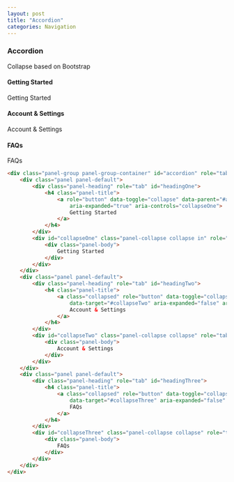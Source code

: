```yaml
---
layout: post
title: "Accordion"
categories: Navigation
---
```


### Accordion
<div class="panel panel-success">
	<div class="panel-heading">Collapse based on Bootstrap</div>
	<div class="panel-body">
		<div class="panel-group panel-group-container" id="accordion-demo" role="tablist" aria-multiselectable="true">
            <div class="panel panel-default">
                <div class="panel-heading" role="tab" id="headingOne">
                    <h4 class="panel-title">
                        <a role="button" data-toggle="collapse" data-parent="#accordion-demo" data-target="#collapseOne"
                            aria-expanded="true" aria-controls="collapseOne">
                            Getting Started
                        </a>
                    </h4>
                </div>
                <div id="collapseOne" class="panel-collapse collapse in" role="tabpanel" aria-labelledby="headingOne">
                    <div class="panel-body">
                        Getting Started
                    </div>
                </div>
            </div>
            <div class="panel panel-default">
                <div class="panel-heading" role="tab" id="headingTwo">
                    <h4 class="panel-title">
                        <a class="collapsed" role="button" data-toggle="collapse" data-parent="#accordion-demo"
                            data-target="#collapseTwo" aria-expanded="false" aria-controls="collapseTwo">
                            Account & Settings
                        </a>
                    </h4>
                </div>
                <div id="collapseTwo" class="panel-collapse collapse" role="tabpanel" aria-labelledby="headingTwo">
                    <div class="panel-body">
                        Account & Settings
                    </div>
                </div>
            </div>
            <div class="panel panel-default">
                <div class="panel-heading" role="tab" id="headingThree">
                    <h4 class="panel-title">
                        <a class="collapsed" role="button" data-toggle="collapse" data-parent="#accordion-demo"
                            data-target="#collapseThree" aria-expanded="false" aria-controls="collapseThree">
                            FAQs
                        </a>
                    </h4>
                </div>
                <div id="collapseThree" class="panel-collapse collapse" role="tabpanel" aria-labelledby="headingThree">
                    <div class="panel-body">
                        FAQs
                    </div>
                </div>
            </div>
		</div>
	</div>
</div>

```html
<div class="panel-group panel-group-container" id="accordion" role="tablist" aria-multiselectable="true">
	<div class="panel panel-default">
		<div class="panel-heading" role="tab" id="headingOne">
			<h4 class="panel-title">
				<a role="button" data-toggle="collapse" data-parent="#accordion" data-target="#collapseOne"
					aria-expanded="true" aria-controls="collapseOne">
					Getting Started
				</a>
			</h4>
		</div>
		<div id="collapseOne" class="panel-collapse collapse in" role="tabpanel" aria-labelledby="headingOne">
			<div class="panel-body">
				Getting Started
			</div>
		</div>
	</div>
	<div class="panel panel-default">
		<div class="panel-heading" role="tab" id="headingTwo">
			<h4 class="panel-title">
				<a class="collapsed" role="button" data-toggle="collapse" data-parent="#accordion"
					data-target="#collapseTwo" aria-expanded="false" aria-controls="collapseTwo">
					Account & Settings
				</a>
			</h4>
		</div>
		<div id="collapseTwo" class="panel-collapse collapse" role="tabpanel" aria-labelledby="headingTwo">
			<div class="panel-body">
				Account & Settings
			</div>
		</div>
	</div>
	<div class="panel panel-default">
		<div class="panel-heading" role="tab" id="headingThree">
			<h4 class="panel-title">
				<a class="collapsed" role="button" data-toggle="collapse" data-parent="#accordion"
					data-target="#collapseThree" aria-expanded="false" aria-controls="collapseThree">
					FAQs
				</a>
			</h4>
		</div>
		<div id="collapseThree" class="panel-collapse collapse" role="tabpanel" aria-labelledby="headingThree">
			<div class="panel-body">
				FAQs
			</div>
		</div>
	</div>
</div>
```